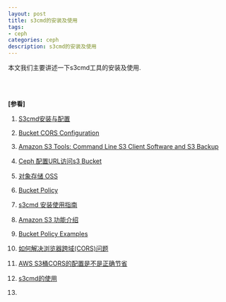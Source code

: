 ```yaml
---
layout: post
title: s3cmd的安装及使用
tags:
- ceph
categories: ceph
description: s3cmd的安装及使用
---
```




本文我们主要讲述一下s3cmd工具的安装及使用.

<!-- more -->




<br />
<br />

**[参看]**

1. [S3cmd安装与配置](http://s3docs.nie.netease.com/docs/chapter3/section2.html)

2. [Bucket CORS Configuration](https://s3browser.com/s3-bucket-cors-configuration.aspx)

3. [Amazon S3 Tools: Command Line S3 Client Software and S3 Backup](https://s3tools.org/download)

4. [Ceph 配置URL访问s3 Bucket](https://blog.csdn.net/baidu_26495369/article/details/81383513)

5. [对象存储 OSS](https://help.aliyun.com/document_detail/32002.html)

6. [Bucket Policy](https://developer.huawei.com/ict/cn/doc/Object_Storage_Service_API_zh_p/zh-cn_topic_0016616556.html)

7. [s3cmd 安装使用指南](https://www.cnblogs.com/zhyg6516/archive/2011/09/02/2163933.html)

8. [Amazon S3 功能介绍](https://www.cnblogs.com/Scott007/archive/2013/06/04/3118000.html)

9. [Bucket Policy Examples](https://docs.aws.amazon.com/AmazonS3/latest/dev/example-bucket-policies.html)

10. [如何解决浏览器跨域(CORS)问题](https://cloud.baidu.com/doc/BOS/BestPractise/30.5C.D7.C7.58.51.D7.38.9C.80.6A.8D.A6.AE.2B.A1.16.60.html)

11. [AWS S3桶CORS的配置是不是正确节省](http://www.it1352.com/72458.html)

12. [s3cmd的使用](https://www.cnblogs.com/sunhongleibibi/p/11661123.html)
13. 

<br />
<br />
<br />

